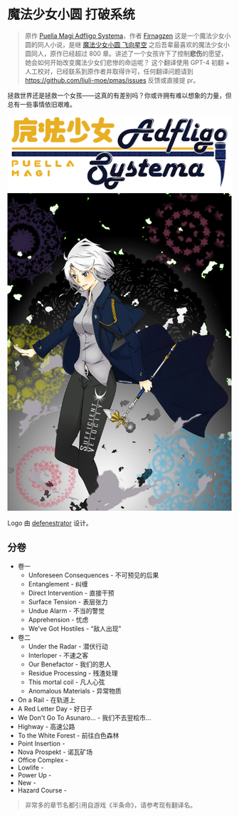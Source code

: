 # 魔法少女小圆 打破系统

> 原作 [Puella Magi Adfligo Systema](https://forums.sufficientvelocity.com/threads/2538/)，作者 [Firnagzen](https://forums.sufficientvelocity.com/members/firnagzen.386/)
> 这是一个魔法少女小圆的同人小说，是继 [魔法少女小圆 飞向星空](https://tts.liuli.moe/) 之后吾辈最喜欢的魔法少女小圆同人，原作已经超过 800 章。讲述了一个女孩许下了控制**悲伤**的愿望，她会如何开始改变魔法少女们悲惨的命运呢？
> 这个翻译使用 GPT-4 初翻 + 人工校对，已经联系到原作者并取得许可，任何翻译问题请到 <https://github.com/liuli-moe/pmas/issues> 反馈或直接提 pr。

拯救世界还是拯救一个女孩——这真的有差别吗？你或许拥有难以想象的力量，但总有一些事情依旧艰难。

![logo](./static/banner.png)
![cover](./static/cover.jpg)

Logo 由 [defenestrator](https://forums.sufficientvelocity.com/members/defenestrator.889/) 设计。

## 分卷

- 卷一
  - Unforeseen Consequences - 不可预见的后果
  - Entanglement - 纠缠
  - Direct Intervention - 直接干预
  - Surface Tension - 表层张力
  - Undue Alarm - 不当的警觉
  - Apprehension - 忧虑
  - We've Got Hostiles - “敌人出现”
- 卷二
  - Under the Radar - 潜伏行动
  - Interloper - 不速之客
  - Our Benefactor - 我们的恩人
  - Residue Processing - 残渣处理
  - This mortal coil - 凡人心弦
  - Anomalous Materials - 异常物质
- On a Rail - 在轨道上
- A Red Letter Day - 好日子
- We Don't Go To Asunaro... - 我们不去翌桧市...
- Highway - 高速公路
- To the White Forest - 前往白色森林
- Point Insertion -
- Nova Prospekt - 诺瓦矿场
- Office Complex -
- Lowlife -
- Power Up -
- New -
- Hazard Course -

> 非常多的章节名都引用自游戏《半条命》，请参考现有翻译名。
